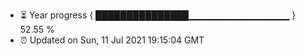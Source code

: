 - ⏳ Year progress { ███████████████▁▁▁▁▁▁▁▁▁▁▁▁▁▁▁ } 52.55 %
- ⏰ Updated on Sun, 11 Jul 2021 19:15:04 GMT

